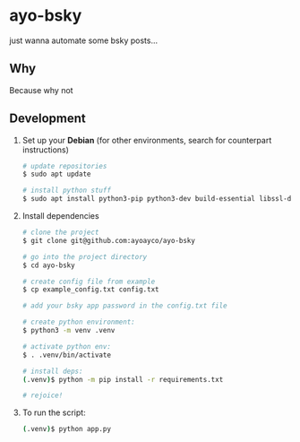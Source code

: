 # ayo-bsky

just wanna automate some bsky posts...

## Why

Because why not

## Development

1. Set up your **Debian** (for other environments, search for counterpart instructions)

    ```bash
    # update repositories
    $ sudo apt update

    # install python stuff
    $ sudo apt install python3-pip python3-dev build-essential libssl-dev libffi-dev python3-setuptools python3-venv
    ```

2. Install dependencies

    ```bash
    # clone the project 
    $ git clone git@github.com:ayoayco/ayo-bsky

    # go into the project directory
    $ cd ayo-bsky

    # create config file from example
    $ cp example_config.txt config.txt

    # add your bsky app password in the config.txt file

    # create python environment:
    $ python3 -m venv .venv

    # activate python env:
    $ . .venv/bin/activate

    # install deps:
    (.venv)$ python -m pip install -r requirements.txt

    # rejoice!
    ```

3. To run the script:
    ```bash
    (.venv)$ python app.py
    ```

